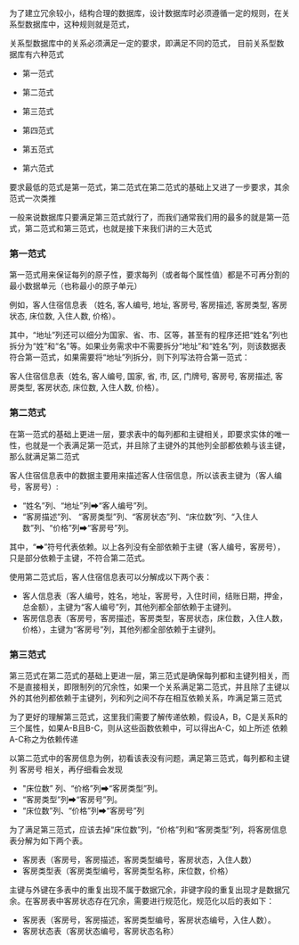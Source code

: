 为了建立冗余较小，结构合理的数据库，设计数据库时必须遵循一定的规则，在关系型数据库中，这种规则就是范式，

关系型数据库中的关系必须满足一定的要求，即满足不同的范式，
目前关系型数据库有六种范式

- 第一范式
- 第二范式
- 第三范式

- 第四范式
- 第五范式
- 第六范式

要求最低的范式是第一范式，第二范式在第二范式的基础上又进了一步要求，其余范式一次类推

一般来说数据库只要满足第三范式就行了，而我们通常我们用的最多的就是第一范式，第二范式和第三范式，也就是接下来我们讲的三大范式

### 第一范式

第一范式用来保证每列的原子性，要求每列（或者每个属性值）都是不可再分割的最小数据单元（也称最小的原子单元）

例如，客人住宿信息表 （姓名, 客人编号, 地址, 客房号, 客房描述, 客房类型, 客房状态, 床位数, 入住人数, 价格）。

其中，“地址”列还可以细分为国家、省、市、区等，甚至有的程序还把“姓名”列也拆分为“姓”和“名”等。如果业务需求中不需要拆分“地址”和“姓名”列，则该数据表符合第一范式，如果需要将“地址”列拆分，则下列写法符合第一范式：

客人住宿信息表（姓名, 客人编号, 国家, 省, 市, 区, 门牌号, 客房号, 客房描述, 客房类型, 客房状态, 床位数, 入住人数, 价格）。

### 第二范式

在第一范式的基础上更进一层，要求表中的每列都和主键相关，即要求实体的唯一性，也就是一个表满足第一范式，并且除了主键外的其他列全部都依赖与该主键，那么就满足第二范式

客人住宿信息表中的数据主要用来描述客人住宿信息，所以该表主键为（客人编号，客房号）:

- “姓名”列、“地址”列➡“客人编号”列。
- “客房描述”列、 “客房类型”列、“客房状态”列、“床位数”列、“入住人数”列、“价格”列➡“客房号”列。


其中，“➡”符号代表依赖。以上各列没有全部依赖于主键（客人编号，客房号），只是部分依赖于主键，不符合第二范式。

使用第二范式后，客人住宿信息表可以分解成以下两个表：

- 客人信息表（客人编号，姓名，地址，客房号，入住时间，结账日期，押金，总金额），主键为“客人编号”列，其他列都全部依赖于主键列。
- 客房信息表（客房号，客房描述，客房类型，客房状态，床位数，入住人数，价格），主键为“客房号”列，其他列都全部依赖于主键列。

### 第三范式

第三范式在第二范式的基础上更进一层，第三范式是确保每列都和主键列相关，而不是直接相关，即限制列的冗余性，如果一个关系满足第二范式，并且除了主键以外的其他列都依赖于主键列，列和列之间不存在相互依赖关系，咋满足第三范式

为了更好的理解第三范式，这里我们需要了解传递依赖，假设A，B，C是关系R的三个属性，如果A-B且B-C，则从这些函数依赖中，可以得出A-C，如上所述 依赖 A-C称之为依赖传递

以第二范式中的客房信息为例，初看该表没有问题，满足第三范式，每列都和主键列 客房号 相关，再仔细看会发现

- "床位数” 列、“价格”列➡“客房类型”列。
- “客房类型”列➡“客房号”列。
- “床位数”列、“价格”列➡“客房号”列


为了满足第三范式，应该去掉“床位数”列，“价格”列和“客房类型”列，将客房信息表分解为如下两个表。

- 客房表（客房号，客房描述，客房类型编号，客房状态，入住人数）
- 客房类型表（客房类型编号，客房类型名称，床位数，价格）

主键与外键在多表中的重复出现不属于数据冗余，非键字段的重复出现才是数据冗余。在客房表中客房状态存在冗余，需要进行规范化，规范化以后的表如下：

- 客房表（客房号，客房描述，客房类型编号，客房状态编号，入住人数）。
- 客房状态表（客房状态编号，客房状态名称）
